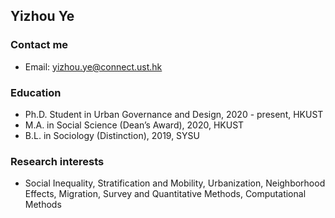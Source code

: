 
## Yizhou Ye

### Contact me
- Email: <yizhou.ye@connect.ust.hk>

### Education
  - Ph.D. Student in Urban Governance and Design, 2020 - present, HKUST
  - M.A. in Social Science (Dean’s Award), 2020, HKUST
  - B.L. in Sociology (Distinction), 2019, SYSU

### Research interests
  - Social Inequality, Stratification and Mobility, Urbanization, Neighborhood Effects, Migration, Survey and Quantitative Methods, Computational Methods
